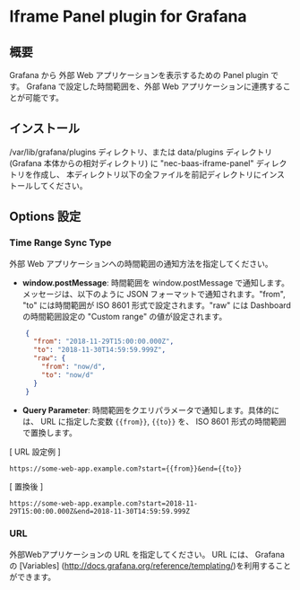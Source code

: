 Iframe Panel plugin for Grafana
======================================

概要
----

Grafana から 外部 Web アプリケーションを表示するための  Panel plugin です。
Grafana で設定した時間範囲を、外部 Web アプリケーションに連携することが可能です。

インストール
------------

/var/lib/grafana/plugins ディレクトリ、または data/plugins ディレクトリ (Grafana 本体からの相対ディレクトリ)
に "nec-baas-iframe-panel" ディレクトリを作成し、
本ディレクトリ以下の全ファイルを前記ディレクトリにインストールしてください。

Options 設定
------------

### Time Range Sync Type

外部 Web アプリケーションへの時間範囲の通知方法を指定してください。

* **window.postMessage**: 時間範囲を window.postMessage で通知します。メッセージは、以下のように JSON フォーマットで通知されます。"from", "to" には時間範囲が ISO 8601 形式で設定されます。"raw" には Dashboard の時間範囲設定の "Custom range" の値が設定されます。

```JSON
    {
      "from": "2018-11-29T15:00:00.000Z",
      "to": "2018-11-30T14:59:59.999Z",
      "raw": {
        "from": "now/d",
        "to": "now/d"
      }
    }
```

* **Query Parameter**: 時間範囲をクエリパラメータで通知します。具体的には、 URL に指定した変数 `{{from}}`, `{{to}}` を、 ISO 8601 形式の時間範囲で置換します。


[ URL 設定例 ]

    https://some-web-app.example.com?start={{from}}&end={{to}}

[ 置換後 ]

    https://some-web-app.example.com?start=2018-11-29T15:00:00.000Z&end=2018-11-30T14:59:59.999Z


### URL

外部Webアプリケーションの URL を指定してください。
URL には、 Grafana の [Variables] (http://docs.grafana.org/reference/templating/)を利用することができます。
